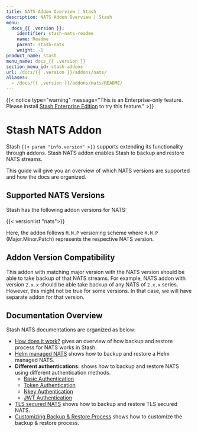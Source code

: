 ```yaml
---
title: NATS Addon Overview | Stash
description: NATS Addon Overview | Stash
menu:
  docs_{{ .version }}:
    identifier: stash-nats-readme
    name: Readme
    parent: stash-nats
    weight: -1
product_name: stash
menu_name: docs_{{ .version }}
section_menu_id: stash-addons
url: /docs/{{ .version }}/addons/nats/
aliases:
  - /docs/{{ .version }}/addons/nats/README/
---
```


{{< notice type="warning" message="This is an Enterprise-only feature. Please install [Stash Enterprise Edition](/docs/setup/install/enterprise/index.md) to try this feature." >}}

# Stash NATS Addon

Stash `{{< param "info.version" >}}` supports extending its functionality through addons. Stash NATS addon enables Stash to backup and restore NATS streams.

This guide will give you an overview of which NATS versions are supported and how the docs are organized.

## Supported NATS Versions

Stash has the following addon versions for NATS:

{{< versionlist "nats">}}

Here, the addon follows `M.M.P` versioning scheme where `M.M.P` (Major.Minor.Patch) represents the respective NATS version.

## Addon Version Compatibility

This addon with matching major version with the NATS version should be able to take backup of that NATS streams. For example, NATS addon with version `2.x.x` should be able take backup of any NATS of `2.x.x` series. However, this might not be true for some versions. In that case, we will have separate addon for that version.

## Documentation Overview

Stash NATS documentations are organized as below:

- [How does it work?](/docs/addons/nats/overview/index.md) gives an overview of how backup and restore process for NATS works in Stash.
- [Helm managed NATS](/docs/addons/nats/helm/index.md) shows how to backup and restore a Helm managed NATS.
- **Different authentications:** shows how to backup and restore NATS using different authentication methods.
  - [Basic Authentication](/docs/addons/nats/authentications/basic-auth/index.md)
  - [Token Authentication](/docs/addons/nats/authentications/token-auth/index.md)
  - [Nkey Authentication](/docs/addons/nats/authentications/nkey-auth/index.md)
  - [JWT Authentication](/docs/addons/nats/authentications/jwt-auth/index.md)
- [TLS secured NATS](/docs/addons/nats/tls/index.md) shows how to backup and restore TLS secured NATS.
- [Customizing Backup & Restore Process](/docs/addons/nats/customization/index.md) shows how to customize the backup & restore process.
